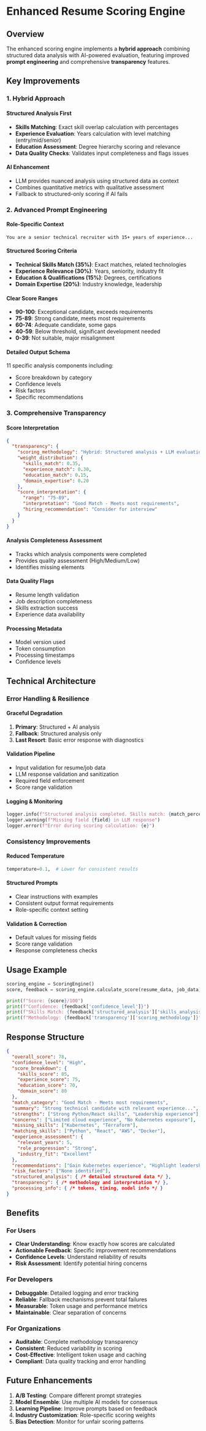 # Enhanced Resume Scoring Engine

## Overview

The enhanced scoring engine implements a **hybrid approach** combining structured data analysis with AI-powered evaluation, featuring improved **prompt engineering** and comprehensive **transparency** features.

## Key Improvements

### 1. **Hybrid Approach**

#### **Structured Analysis First**
- **Skills Matching**: Exact skill overlap calculation with percentages
- **Experience Evaluation**: Years calculation with level matching (entry/mid/senior)
- **Education Assessment**: Degree hierarchy scoring and relevance
- **Data Quality Checks**: Validates input completeness and flags issues

#### **AI Enhancement**
- LLM provides nuanced analysis using structured data as context
- Combines quantitative metrics with qualitative assessment
- Fallback to structured-only scoring if AI fails

### 2. **Advanced Prompt Engineering**

#### **Role-Specific Context**
```
You are a senior technical recruiter with 15+ years of experience...
```

#### **Structured Scoring Criteria**
- **Technical Skills Match (35%)**: Exact matches, related technologies
- **Experience Relevance (30%)**: Years, seniority, industry fit
- **Education & Qualifications (15%)**: Degrees, certifications
- **Domain Expertise (20%)**: Industry knowledge, leadership

#### **Clear Score Ranges**
- **90-100**: Exceptional candidate, exceeds requirements
- **75-89**: Strong candidate, meets most requirements  
- **60-74**: Adequate candidate, some gaps
- **40-59**: Below threshold, significant development needed
- **0-39**: Not suitable, major misalignment

#### **Detailed Output Schema**
11 specific analysis components including:
- Score breakdown by category
- Confidence levels
- Risk factors
- Specific recommendations

### 3. **Comprehensive Transparency**

#### **Score Interpretation**
```json
{
  "transparency": {
    "scoring_methodology": "Hybrid: Structured analysis + LLM evaluation",
    "weight_distribution": {
      "skills_match": 0.35,
      "experience_match": 0.30,
      "education_match": 0.15,
      "domain_expertise": 0.20
    },
    "score_interpretation": {
      "range": "75-89",
      "interpretation": "Good Match - Meets most requirements",
      "hiring_recommendation": "Consider for interview"
    }
  }
}
```

#### **Analysis Completeness Assessment**
- Tracks which analysis components were completed
- Provides quality assessment (High/Medium/Low)
- Identifies missing elements

#### **Data Quality Flags**
- Resume length validation
- Job description completeness
- Skills extraction success
- Experience data availability

#### **Processing Metadata**
- Model version used
- Token consumption
- Processing timestamps
- Confidence levels

## Technical Architecture

### **Error Handling & Resilience**

#### **Graceful Degradation**
1. **Primary**: Structured + AI analysis
2. **Fallback**: Structured analysis only
3. **Last Resort**: Basic error response with diagnostics

#### **Validation Pipeline**
- Input validation for resume/job data
- LLM response validation and sanitization
- Required field enforcement
- Score range validation

#### **Logging & Monitoring**
```python
logger.info(f"Structured analysis completed. Skills match: {match_percentage:.1f}%")
logger.warning(f"Missing field {field} in LLM response")
logger.error(f"Error during scoring calculation: {e}")
```

### **Consistency Improvements**

#### **Reduced Temperature**
```python
temperature=0.1,  # Lower for consistent results
```

#### **Structured Prompts**
- Clear instructions with examples
- Consistent output format requirements
- Role-specific context setting

#### **Validation & Correction**
- Default values for missing fields
- Score range validation
- Response completeness checks

## Usage Example

```python
scoring_engine = ScoringEngine()
score, feedback = scoring_engine.calculate_score(resume_data, job_data)

print(f"Score: {score}/100")
print(f"Confidence: {feedback['confidence_level']}")
print(f"Skills Match: {feedback['structured_analysis']['skills_analysis']['skills_match_percentage']:.1f}%")
print(f"Methodology: {feedback['transparency']['scoring_methodology']}")
```

## Response Structure

```json
{
  "overall_score": 78,
  "confidence_level": "High",
  "score_breakdown": {
    "skills_score": 85,
    "experience_score": 75,
    "education_score": 70,
    "domain_score": 80
  },
  "match_category": "Good Match - Meets most requirements",
  "summary": "Strong technical candidate with relevant experience...",
  "strengths": ["Strong Python/React skills", "Leadership experience"],
  "concerns": ["Limited cloud experience", "No Kubernetes exposure"],
  "missing_skills": ["Kubernetes", "Terraform"],
  "matching_skills": ["Python", "React", "AWS", "Docker"],
  "experience_assessment": {
    "relevant_years": 5,
    "role_progression": "Strong",
    "industry_fit": "Excellent"
  },
  "recommendations": ["Gain Kubernetes experience", "Highlight leadership"],
  "risk_factors": ["None identified"],
  "structured_analysis": { /* detailed structured data */ },
  "transparency": { /* methodology and interpretation */ },
  "processing_info": { /* tokens, timing, model info */ }
}
```

## Benefits

### **For Users**
- **Clear Understanding**: Know exactly how scores are calculated
- **Actionable Feedback**: Specific improvement recommendations
- **Confidence Levels**: Understand reliability of results
- **Risk Assessment**: Identify potential hiring concerns

### **For Developers**
- **Debuggable**: Detailed logging and error tracking
- **Reliable**: Fallback mechanisms prevent total failures
- **Measurable**: Token usage and performance metrics
- **Maintainable**: Clear separation of concerns

### **For Organizations**
- **Auditable**: Complete methodology transparency
- **Consistent**: Reduced variability in scoring
- **Cost-Effective**: Intelligent token usage and caching
- **Compliant**: Data quality tracking and error handling

## Future Enhancements

1. **A/B Testing**: Compare different prompt strategies
2. **Model Ensemble**: Use multiple AI models for consensus
3. **Learning Pipeline**: Improve prompts based on feedback
4. **Industry Customization**: Role-specific scoring weights
5. **Bias Detection**: Monitor for unfair scoring patterns

